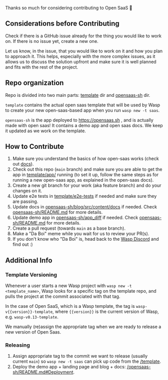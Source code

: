 Thanks so much for considering contributing to Open SaaS 🙏

## Considerations before Contributing
Check if there is a GitHub issue already for the thing you would like to work on. If there is no issue yet, create a new one.

Let us know, in the issue, that you would like to work on it and how you plan to approach it.
This helps, especially with the more complex issues, as it allows us to discuss the solution upfront and make sure it is well planned and fits with the rest of the project.

## Repo organization

Repo is divided into two main parts: [template](/template) dir and [opensaas-sh](/opensaas-sh) dir.

`template` contains the actual open saas template that will be used by Wasp to create your new open-saas-based app when you run `wasp new -t saas`.

`opensaas-sh` is the app deployed to https://opensaas.sh , and is actually made with open saas! It contains a demo app and open saas docs. We keep it updated as we work on the template.

## How to Contribute
1. Make sure you understand the basics of how open-saas works (check out [docs](https://docs.opensaas.sh)).
2. Check out this repo (`main` branch) and make sure you are able to get the app in [template/app/](/template/app) running (to set it up, follow the same steps as for running a new open-saas app, as explained in the open-saas docs).
3. Create a new git branch for your work (aka feature branch) and do your changes on it.
4. Update e2e tests in [template/e2e-tests](/template/e2e-tests/) if needed and make sure they are passing.
5. Update docs in [opensaas-sh/blog/src/content/docs](/opensaas-sh/blog/src/content/docs/) if needed. Check [opensaas-sh/README.md](/opensaas-sh/README.md) for more details.
6. Update demo app in [opensaas-sh/app_diff](/opensaas-sh/app_diff) if needed. Check [opensaas-sh/README.md](/opensaas-sh/README.md) for more details.
7. Create a pull request (towards `main` as a base branch).
8. Make a "Da Boi" meme while you wait for us to review your PR(s).
9. If you don't know who "Da Boi" is, head back to the [Wasp Discord](https://discord.gg/aCamt5wCpS) and find out :)

## Additional Info

### Template Versioning

Whenever a user starts a new Wasp project with `wasp new -t <template_name>`, Wasp looks for a specific tag on the template repo, and pulls the project at the commit associated with that tag.

In the case of Open SaaS, which is a Wasp template, the tag is `wasp-v{{version}}-template`, where `{{version}}` is the current version of Wasp, e.g. `wasp-v0.13-template`.

We manually (re)assign the appropriate tag when we are ready to release a new version of Open Saas.

### Releasing

1. Assign appropriate tag to the commit we want to release (usually current `main`) so `wasp new -t saas` can pick up code from the [/template](/template).
2. Deploy the demo app + landing page and blog + docs: [/opensaas-sh/README.md#Deployment](/opensaas-sh/README.md#Deployment).
